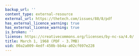 ```yaml
---
backup_url: ''
content_type: external-resource
external_url: https://thetech.com/issues/88/8/pdf
has_external_licence_warning: true
has_external_license_warning: true
is_broken: ''
license: https://creativecommons.org/licenses/by-nc-sa/4.0/
title: March 1, 1968 (PDF - 3.7MB)
uid: 00a2a009-4edf-450b-bb4a-a02cf697e228
---
```

